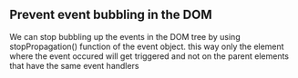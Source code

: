 ## Prevent event bubbling in the DOM

We can stop bubbling up the events in the DOM tree by using stopPropagation() function of the event object.
this way only the element where the event occured will get triggered and not on the parent elements that have the same event handlers
